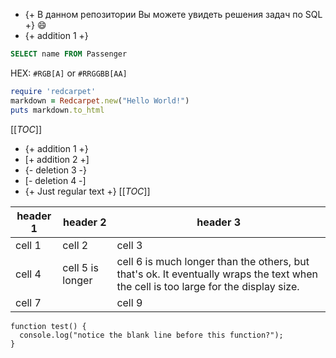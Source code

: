 - {+ В данном репозитории Вы можете увидеть решения задач по SQL +} :smile:
- {+ addition 1 +}



```SQL
SELECT name FROM Passenger
```

HEX: `#RGB[A]` or `#RRGGBB[AA]`
```ruby
require 'redcarpet'
markdown = Redcarpet.new("Hello World!")
puts markdown.to_html
```
[[_TOC_]]
- {+ addition 1 +}
- [+ addition 2 +]
- {- deletion 3 -}
- [- deletion 4 -]
- {+ Just regular text +}
[[_TOC_]]


| header 1 | header 2 | header 3 |
| ---      |  ------  |----------|
| cell 1   | cell 2   | cell 3   |
| cell 4 | cell 5 is longer | cell 6 is much longer than the others, but that's ok. It eventually wraps the text when the cell is too large for the display size. |
| cell 7   |          | cell 9   |




```
function test() {
  console.log("notice the blank line before this function?");
}
```
